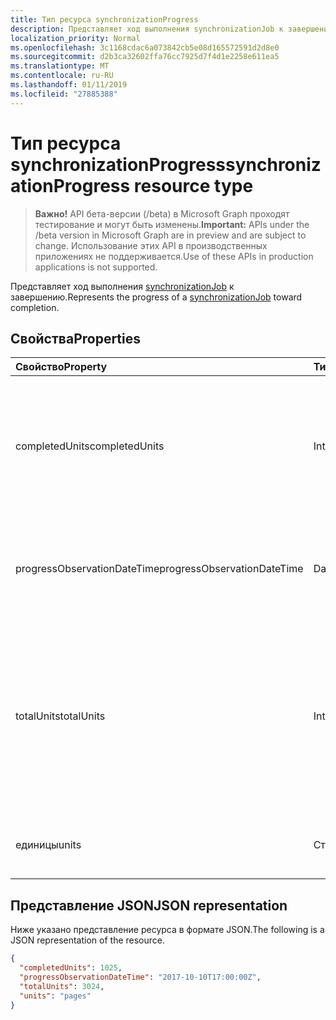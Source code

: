 ```yaml
---
title: Тип ресурса synchronizationProgress
description: Представляет ход выполнения synchronizationJob к завершению.
localization_priority: Normal
ms.openlocfilehash: 3c1168cdac6a073842cb5e08d165572591d2d8e0
ms.sourcegitcommit: d2b3ca32602ffa76cc7925d7f4d1e2258e611ea5
ms.translationtype: MT
ms.contentlocale: ru-RU
ms.lasthandoff: 01/11/2019
ms.locfileid: "27885388"
---
```

# <a name="synchronizationprogress-resource-type"></a><span data-ttu-id="c02f0-103">Тип ресурса synchronizationProgress</span><span class="sxs-lookup"><span data-stu-id="c02f0-103">synchronizationProgress resource type</span></span>

> <span data-ttu-id="c02f0-104">**Важно!** API бета-версии (/beta) в Microsoft Graph проходят тестирование и могут быть изменены.</span><span class="sxs-lookup"><span data-stu-id="c02f0-104">**Important:** APIs under the /beta version in Microsoft Graph are in preview and are subject to change.</span></span> <span data-ttu-id="c02f0-105">Использование этих API в производственных приложениях не поддерживается.</span><span class="sxs-lookup"><span data-stu-id="c02f0-105">Use of these APIs in production applications is not supported.</span></span>

<span data-ttu-id="c02f0-106">Представляет ход выполнения [synchronizationJob](synchronization-synchronizationjob.md) к завершению.</span><span class="sxs-lookup"><span data-stu-id="c02f0-106">Represents the progress of a [synchronizationJob](synchronization-synchronizationjob.md) toward completion.</span></span>

## <a name="properties"></a><span data-ttu-id="c02f0-107">Свойства</span><span class="sxs-lookup"><span data-stu-id="c02f0-107">Properties</span></span>

| <span data-ttu-id="c02f0-108">Свойство</span><span class="sxs-lookup"><span data-stu-id="c02f0-108">Property</span></span>                              | <span data-ttu-id="c02f0-109">Тип</span><span class="sxs-lookup"><span data-stu-id="c02f0-109">Type</span></span>      | <span data-ttu-id="c02f0-110">Описание</span><span class="sxs-lookup"><span data-stu-id="c02f0-110">Description</span></span>    |
|:--------------------------------------|:----------|:---------------|
|<span data-ttu-id="c02f0-111">completedUnits</span><span class="sxs-lookup"><span data-stu-id="c02f0-111">completedUnits</span></span>|<span data-ttu-id="c02f0-112">Int32</span><span class="sxs-lookup"><span data-stu-id="c02f0-112">Int32</span></span>|<span data-ttu-id="c02f0-113">Числитель соотношение хода выполнения; Количество единиц уже обработки изменений.</span><span class="sxs-lookup"><span data-stu-id="c02f0-113">The numerator of a progress ratio; the number of units of changes already processed.</span></span>|
|<span data-ttu-id="c02f0-114">progressObservationDateTime</span><span class="sxs-lookup"><span data-stu-id="c02f0-114">progressObservationDateTime</span></span>|<span data-ttu-id="c02f0-115">DateTimeOffset</span><span class="sxs-lookup"><span data-stu-id="c02f0-115">DateTimeOffset</span></span>|<span data-ttu-id="c02f0-116">Время наблюдения хода выполнения как смещение в минутах от времени UTC.</span><span class="sxs-lookup"><span data-stu-id="c02f0-116">The time of a progress observation as an offset in minutes from UTC.</span></span>|
|<span data-ttu-id="c02f0-117">totalUnits</span><span class="sxs-lookup"><span data-stu-id="c02f0-117">totalUnits</span></span>|<span data-ttu-id="c02f0-118">Int32</span><span class="sxs-lookup"><span data-stu-id="c02f0-118">Int32</span></span>|<span data-ttu-id="c02f0-119">Делителя соотношение хода выполнения; Количество единиц изменения обработки для выполнения синхронизации.</span><span class="sxs-lookup"><span data-stu-id="c02f0-119">The denominator of a progress ratio; a number of units of changes to be processed to accomplish synchronization.</span></span>|
|<span data-ttu-id="c02f0-120">единицы</span><span class="sxs-lookup"><span data-stu-id="c02f0-120">units</span></span>|<span data-ttu-id="c02f0-121">Строка</span><span class="sxs-lookup"><span data-stu-id="c02f0-121">String</span></span>|<span data-ttu-id="c02f0-122">Необязательное описание единицы измерения.</span><span class="sxs-lookup"><span data-stu-id="c02f0-122">An optional description of the units.</span></span>|

<!-- The troubleshootingUrl property is missing a description -->

## <a name="json-representation"></a><span data-ttu-id="c02f0-123">Представление JSON</span><span class="sxs-lookup"><span data-stu-id="c02f0-123">JSON representation</span></span>

<span data-ttu-id="c02f0-124">Ниже указано представление ресурса в формате JSON.</span><span class="sxs-lookup"><span data-stu-id="c02f0-124">The following is a JSON representation of the resource.</span></span>

<!-- {
  "blockType": "resource",
  "optionalProperties": [

  ],
  "@odata.type": "microsoft.graph.synchronizationStatus"
}-->

```json
{
  "completedUnits": 1025,
  "progressObservationDateTime": "2017-10-10T17:00:00Z",
  "totalUnits": 3024,
  "units": "pages"
}

```

<!-- uuid: 15571993-7e2f-4842-84d5-01ceb67cdc05
20185-08-14 22:30:00 UTC -->
<!-- {
  "type": "#page.annotation",
  "description": "synchronizationProcess resource",
  "keywords": "",
  "section": "documentation",
  "tocPath": ""
}-->

